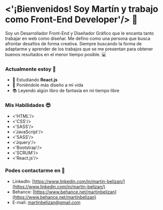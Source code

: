 # <'¡Bienvenidos! Soy Martín y trabajo como Front-End Developer'/> 👋


Soy un Desarrollador Front-End y Diseñador Gráfico que le encanta tanto trabajar en web como diseñar. Me defino como una persona que busca afrontar desafíos de forma creativa. Siempre buscando la forma de adaptarme y aprender de los trabajos que se me presentan para obtener buenos resultados en el menor tiempo posible. :computer:

### Actualmente estoy :bamboo:

- 🌱 Estudiando **React.js**
- :blossom: Poniéndole más diseño a mi vida
- :books: Leyendo algún libro de fantasía en mi tiempo libre

### Mis Habilidades :sunglasses:

- <'HTML'/>
- <'CSS'/>
- <'SASS'/>
- <'JavaScript'/>
- <'SASS'/>
- <'Jquery'/>
- <'Bootstrap'/>
- <'SCRUM'/>
- <'React.js'/>

### Podes contactarme en :milky_way:

- LinkedIn: [https://www.linkedin.com/in/martin-belizan/](https://www.linkedin.com/in/martin-belizan/)
- Behance: [https://www.behance.net/martinbelizan](https://www.behance.net/martinbelizan)
- E-mail: [martinbelizan@gmail.com](martinbelizan@gmail.com)
